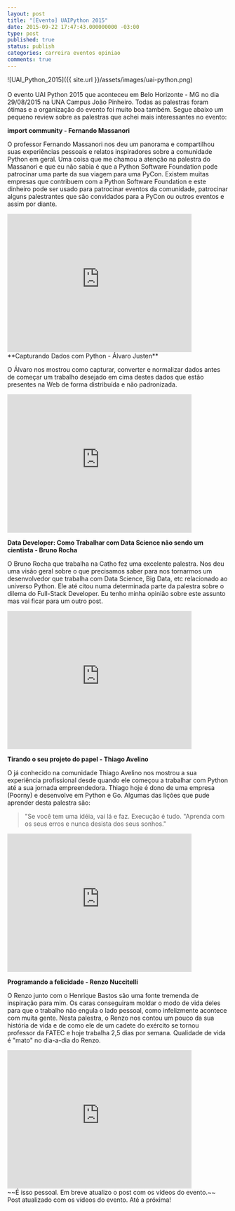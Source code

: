 ```yaml
---
layout: post
title: "[Evento] UAIPython 2015"
date: 2015-09-22 17:47:43.000000000 -03:00
type: post
published: true
status: publish
categories: carreira eventos opiniao
comments: true
---
```


![UAI_Python_2015]({{ site.url }}/assets/images/uai-python.png)  
<br />
O evento UAI Python 2015 que aconteceu em Belo Horizonte - MG no dia 29/08/2015 na UNA Campus João Pinheiro. Todas as palestras foram ótimas e a organização do evento foi muito boa também. Segue abaixo um pequeno review sobre as palestras que achei mais interessantes no evento:
<br />

**import community - Fernando Massanori**

O professor Fernando Massanori nos deu um panorama e compartilhou suas experiências pessoais e relatos inspiradores sobre a comunidade Python em geral. Uma coisa que me chamou a atenção na palestra do Massanori e que eu não sabia é que a Python Software Foundation pode patrocinar uma parte da sua viagem para uma PyCon. Existem muitas empresas que contribuem com a Python Software Foundation e este dinheiro pode ser usado para patrocinar eventos da comunidade, patrocinar alguns palestrantes que são convidados para a PyCon ou outros eventos e assim por diante.
<iframe width="420" height="315" src="https://www.youtube.com/embed/eyVLFUJDKYM" frameborder="0" allowfullscreen></iframe>
<br />
**Capturando Dados com Python - Álvaro Justen**

O Álvaro nos mostrou como capturar, converter e normalizar dados antes de começar um trabalho desejado em cima destes dados que estão presentes na Web de forma distribuída e não padronizada.
<iframe width="420" height="315" src="https://www.youtube.com/embed/CJeMWQ7WGT0" frameborder="0" allowfullscreen></iframe>
<br />

**Data Developer: Como Trabalhar com Data Science não sendo um cientista - Bruno Rocha**

O Bruno Rocha que trabalha na Catho fez uma excelente palestra. Nos deu uma visão geral sobre o que precisamos saber para nos tornarmos um desenvolvedor que trabalha com Data Science, Big Data, etc relacionado ao universo Python. Ele até citou numa determinada parte da palestra sobre o dilema do Full-Stack Developer. Eu tenho minha opinião sobre este assunto mas vai ficar para um outro post.
<iframe width="420" height="315" src="https://www.youtube.com/embed/16_uMzh9glk" frameborder="0" allowfullscreen></iframe>
<br />

**Tirando o seu projeto do papel - Thiago Avelino**

O já conhecido na comunidade Thiago Avelino nos mostrou a sua experiência profissional desde quando ele começou a trabalhar com Python até a sua jornada empreendedora. Thiago hoje é dono de uma empresa (Poorny) e desenvolve em Python e Go. Algumas das lições que pude aprender desta palestra são:
> "Se você tem uma idéia, vai lá e faz. Execução é tudo.
> "Aprenda com os seus erros e nunca desista dos seus sonhos."

<iframe width="420" height="315" src="https://www.youtube.com/embed/BeSVc7EnTAE" frameborder="0" allowfullscreen></iframe>
<br />

**Programando a felicidade - Renzo Nuccitelli**

O Renzo junto com o Henrique Bastos são uma fonte tremenda de inspiração para mim. Os caras conseguiram moldar o modo de vida deles para que o trabalho não engula o lado pessoal, como infelizmente acontece com muita gente. Nesta palestra, o Renzo nos contou um pouco da sua história de vida e de como ele de um cadete do exército se tornou professor da FATEC e hoje trabalha 2,5 dias por semana. Qualidade de vida é "mato" no dia-a-dia do Renzo.
<iframe width="420" height="315" src="https://www.youtube.com/embed/il4u_H-Ht1M" frameborder="0" allowfullscreen></iframe>
<br /> ~~É isso pessoal. Em breve atualizo o post com os vídeos do evento.~~  
Post atualizado com os vídeos do evento. Até a próxima!
